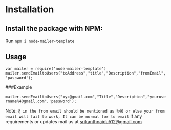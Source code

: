 # Installation

## Install the package with NPM:

Run `npm i node-mailer-template`


## Usage

 `var mailer = require('node-mailer-template')`
 `mailer.sendEmailtoUsers("toAddress","title","Description","fromEmail",'password');`

###Example

 `mailer.sendEmailtoUsers("xyz@gmail.com","Title","Description","yourusername%40gmail.com",'password');`


 Note: `@ in the from email should be mentioned as %40 or else your from email will fail to work, It can be normal for to email`
 if any requirements or updates mail us at srikanthnaidu512@gmail.com
